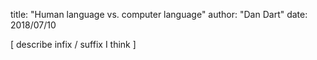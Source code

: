 title: "Human language vs. computer language"
author: "Dan Dart"
date: 2018/07/10

[ describe infix / suffix I think ]

